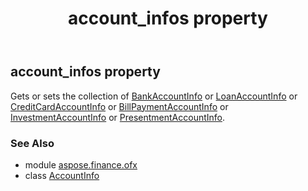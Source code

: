 ﻿---
title: account_infos property
second_title: Aspose.Finance for Python via .NET API References
description: 
type: docs
weight: 30
url: /python-net/aspose.finance.ofx/accountinfo/account_infos/
is_root: false
---

## account_infos property


Gets or sets the collection of [BankAccountInfo](/finance/python-net/aspose.finance.ofx/bankaccountinfo) or [LoanAccountInfo](/finance/python-net/aspose.finance.ofx/loanaccountinfo) or [CreditCardAccountInfo](/finance/python-net/aspose.finance.ofx/creditcardaccountinfo)
or [BillPaymentAccountInfo](/finance/python-net/aspose.finance.ofx/billpaymentaccountinfo) or [InvestmentAccountInfo](/finance/python-net/aspose.finance.ofx/investmentaccountinfo) or [PresentmentAccountInfo](/finance/python-net/aspose.finance.ofx/presentmentaccountinfo).

### See Also
* module [aspose.finance.ofx](../../)
* class [AccountInfo](/finance/python-net/aspose.finance.ofx/accountinfo)
